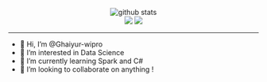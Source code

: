 <p  align="center">
  <img src="https://raw.githubusercontent.com/Ghaiyur-wipro/Ghaiyur-wipro/master/profile-summary-card-output/default/0-profile-details.svg" alt="github stats"></br>
  <img src="https://raw.githubusercontent.com/Ghaiyur-wipro/Ghaiyur-wipro/master/profile-summary-card-output/default/1-repos-per-language.svg">
  <img src="https://raw.githubusercontent.com/Ghaiyur-wipro/Ghaiyur-wipro/master/profile-summary-card-output/default/2-most-commit-language.svg"></br></p>

---

- 👋 Hi, I’m @Ghaiyur-wipro
- 👀 I’m interested in Data Science
- 🌱 I’m currently learning Spark and C#
- 💞️ I’m looking to collaborate on anything !
